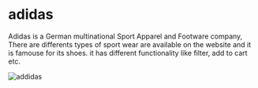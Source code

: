 # adidas
Adidas is a German multinational Sport Apparel and Footware company, There are differents types of sport wear are available on the website and it is famouse for its shoes. it has different functionality like filter, add to cart etc.

![addidas](https://github.com/VrushabhVeer/adidas/assets/99570200/b2e360cb-4fe6-4cbe-bb7b-d3f4594d70a7)

